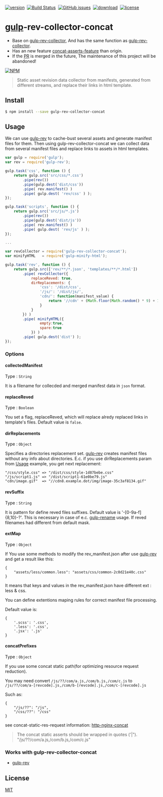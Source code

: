 [![version](https://img.shields.io/npm/v/gulp-rev-collector-concat.svg "version")](https://www.npmjs.com/package/gulp-rev-collector-concat)&nbsp;
[![Build Status](https://img.shields.io/travis/Froguard/gulp-rev-collector-concat.svg)](https://travis-ci.org/Froguard/gulp-rev-collector-concat)&nbsp;
[![GitHub issues](https://img.shields.io/github/issues/Froguard/gulp-rev-collector-concat.svg)](https://github.com/Froguard/gulp-rev-collector-concat/issues?q=is%3Aopen+is%3Aissue)&nbsp;
[![download](https://img.shields.io/npm/dt/gulp-rev-collector-concat.svg "download")](https://www.npmjs.com/package/gulp-rev-collector-concat)&nbsp;
[![license](https://img.shields.io/github/license/froguard/gulp-rev-collector-concat.svg)](https://github.com/froguard/gulp-rev-collector-concat/blob/master/LICENSE)

# [gulp](https://github.com/wearefractal/gulp)-rev-collector-concat

- Base on [gulp-rev-collector](https://github.com/shonny-ua/gulp-rev-collector), And has the same function as [gulp-rev-collector](https://www.npmjs.com/package/gulp-rev-collector).
- Has an new feature [concat-asserts-feature](https://github.com/shonny-ua/gulp-rev-collector/issues/44) than origin.
- If the [PR](https://github.com/shonny-ua/gulp-rev-collector/pull/43) is merged in the future, The maintenance of this project will be abandoned!

[![NPM](https://nodei.co/npm/gulp-rev-collector-concat.png?downloads=true&stars=true)](https://nodei.co/npm/gulp-rev-collector-concat/)

> Static asset revision data collector from manifests, generated from different streams, and replace their links in html template.

## Install

```sh
$ npm install --save gulp-rev-collector-concat
```

## Usage

We can use [gulp-rev](https://github.com/sindresorhus/gulp-rev) to cache-bust several assets and generate manifest files for them. Then using gulp-rev-collector-concat we can collect data from several manifest files and replace links to assets in html templates.

```js
var gulp = require('gulp');
var rev = require('gulp-rev');

gulp.task('css', function () {
    return gulp.src('src/css/*.css')
        .pipe(rev())
        .pipe(gulp.dest('dist/css'))
        .pipe( rev.manifest() )
        .pipe( gulp.dest( 'rev/css' ) );
});

gulp.task('scripts', function () {
    return gulp.src('src/js/*.js')
        .pipe(rev())
        .pipe(gulp.dest('dist/js'))
        .pipe( rev.manifest() )
        .pipe( gulp.dest( 'rev/js' ) );
});

...

var revCollector = require('gulp-rev-collector-concat');
var minifyHTML   = require('gulp-minify-html');

gulp.task('rev', function () {
    return gulp.src(['rev/**/*.json', 'templates/**/*.html'])
        .pipe( revCollector({
            replaceReved: true,
            dirReplacements: {
                'css': '/dist/css',
                '/js/': '/dist/js/',
                'cdn/': function(manifest_value) {
                    return '//cdn' + (Math.floor(Math.random() * 9) + 1) + '.' + 'exsample.dot' + '/img/' + manifest_value;
                }
            }
        }) )
        .pipe( minifyHTML({
                empty:true,
                spare:true
            }) )
        .pipe( gulp.dest('dist') );
});
```

### Options

#### collectedManifest

Type : `String`

It is a filename for collecded and merged manifest data in `json` format.

#### replaceReved

Type : `Boolean`

You set a flag, replaceReved, which will replace alredy replaced links in template's files. Default value is `false`.

#### dirReplacements

Type : `Object`

Specifies a directories replacement set. [gulp-rev](https://github.com/sindresorhus/gulp-rev) creates manifest files without any info about directories. E.c. if you use dirReplacements param from [Usage](#usage) example, you get next replacement:

```
"/css/style.css" => "/dist/css/style-1d87bebe.css"
"/js/script1.js" => "/dist/script1-61e0be79.js"
"cdn/image.gif"  => "//cdn8.example.dot/img/image-35c3af8134.gif"
```

#### revSuffix

Type : `String`

It is pattern for define reved files suffixes. Default value is '-[0-9a-f]{8,10}-?'. This is necessary in case of e.c. [gulp-rename](https://github.com/hparra/gulp-rename) usage. If reved filenames had different from default mask.

#### extMap

Type : `Object`

If You use some methods to modify the rev_manifest.json after use [gulp-rev](https://github.com/sindresorhus/gulp-rev) and get a result like this:
```
{
    "assets/less/common.less": "assets/css/common-2c0d21e40c.css"
}
```
It means that keys and values in the rev_manifest.json have different ext : less & css.

You can define extentions maping rules for correct manifest file processing.

Default value is:
```
{
    '.scss': '.css',
    '.less': '.css',
    '.jsx': '.js'
}
```

#### concatPrefixes

Type : `Object`

If you use some concat static path(for optimizing resource request reduction).

You may need convert ```/js/??/com/a.js,/com/b.js,/com/c.js``` to ```/js/??/com/a-[revcode].js,/com/b-[revcode].js,/com/c-[revcode].js```

Such as:
```
{
    "/js/??": "/js",
    "/css/??": "/css"
}
```

see concat-static-res-request information: [http-nginx-concat](https://github.com/alibaba/nginx-http-concat)

> The concat static asserts should be wrapped in quotes ('|").  "/js/??/com/a.js,/com/b.js,/com/c.js"

### Works with gulp-rev-collector-concat

- [gulp-rev](https://github.com/sindresorhus/gulp-rev)

## License

[MIT](http://opensource.org/licenses/MIT)
